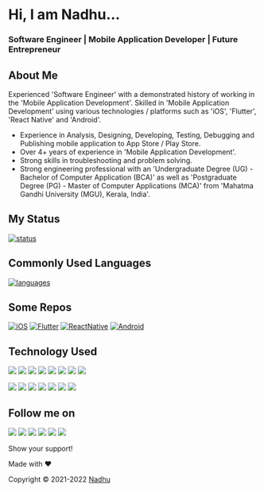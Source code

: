 # Hi, I am Nadhu...
### Software Engineer | Mobile Application Developer | Future Entrepreneur


## About Me
Experienced 'Software Engineer' with a demonstrated history of working in the 'Mobile Application Development'. Skilled in 'Mobile Application Development' using various technologies / platforms such as 'iOS', 'Flutter', 'React Native' and 'Android'.

- Experience in Analysis, Designing, Developing, Testing, Debugging and Publishing mobile application to App Store / Play Store.
- Over 4+ years of experience in 'Mobile Application Development'.
- Strong skills in troubleshooting and problem solving.
- Strong engineering professional with an 'Undergraduate Degree (UG) - Bachelor of Computer Application (BCA)' as well as 'Postgraduate Degree (PG) - Master of Computer Applications (MCA)' from 'Mahatma Gandhi University (MGU), Kerala, India'.


## My Status
[![status](https://github-readme-stats.vercel.app/api?username=iamnadhu&show_icons=true&theme=radical)](https://github.com/iamnadhu)


## Commonly Used Languages
[![languages](https://github-readme-stats.vercel.app/api/top-langs/?username=iamnadhu&langs_count=8)](https://github.com/iamnadhu)


## Some Repos
[![iOS](https://github-readme-stats.vercel.app/api/pin/?username=iamnadhu&repo=iOS)](https://github.com/iamnadhu/iOS)
[![Flutter](https://github-readme-stats.vercel.app/api/pin/?username=iamnadhu&repo=Flutter)](https://github.com/iamnadhu/Flutter)
[![ReactNative](https://github-readme-stats.vercel.app/api/pin/?username=iamnadhu&repo=ReactNative)](https://github.com/iamnadhu/ReactNative)
[![Android](https://github-readme-stats.vercel.app/api/pin/?username=iamnadhu&repo=Android)](https://github.com/iamnadhu/Android)


## Technology Used
[<img src="https://github.com/iamnadhu/Utilities/blob/main/Resources/xcode-icon.png">](https://github.com/iamnadhu)
[<img src="https://github.com/iamnadhu/Utilities/blob/main/Resources/android-studio-icon.png">](https://github.com/iamnadhu)
[<img src="https://github.com/iamnadhu/Utilities/blob/main/Resources/vs-code-icon.png">](https://github.com/iamnadhu)
[<img src="https://github.com/iamnadhu/Utilities/blob/main/Resources/postman-icon.png">](https://github.com/iamnadhu)
[<img src="https://github.com/iamnadhu/Utilities/blob/main/Resources/sublime-icon.png">](https://github.com/iamnadhu)
[<img src="https://github.com/iamnadhu/Utilities/blob/main/Resources/netbeans-icon.png">](https://github.com/iamnadhu)
[<img src="https://github.com/iamnadhu/Utilities/blob/main/Resources/pycharm-icon.png">](https://github.com/iamnadhu)
[<img src="https://github.com/iamnadhu/Utilities/blob/main/Resources/eclipse-icon.png">](https://github.com/iamnadhu)

[<img src="https://github.com/iamnadhu/Utilities/blob/main/Resources/swift-icon.png">](https://github.com/iamnadhu)
[<img src="https://github.com/iamnadhu/Utilities/blob/main/Resources/dart-icon.png">](https://github.com/iamnadhu)
[<img src="https://github.com/iamnadhu/Utilities/blob/main/Resources/java-script-icon.png">](https://github.com/iamnadhu)
[<img src="https://github.com/iamnadhu/Utilities/blob/main/Resources/java-icon.png">](https://github.com/iamnadhu)
[<img src="https://github.com/iamnadhu/Utilities/blob/main/Resources/firebase-icon.png">](https://github.com/iamnadhu)
[<img src="https://github.com/iamnadhu/Utilities/blob/main/Resources/google-sheet-icon.png">](https://github.com/iamnadhu)
[<img src="https://github.com/iamnadhu/Utilities/blob/main/Resources/google-doc-icon.png">](https://github.com/iamnadhu)


## Follow me on
[<img src="https://github.com/iamnadhu/Utilities/blob/main/Resources/telegram-icon.png">](https://t.me/iamnadhu)
[<img src="https://github.com/iamnadhu/Utilities/blob/main/Resources/instagram-icon.png">](https://www.instagram.com/iamnadhu/)
[<img src="https://github.com/iamnadhu/Utilities/blob/main/Resources/whatsapp-icon.png">](https://api.whatsapp.com/send?phone=917293451396&lang=en)
[<img src="https://github.com/iamnadhu/Utilities/blob/main/Resources/linkedin-icon.png">](https://www.linkedin.com/in/iamnadhu/)
[<img src="https://github.com/iamnadhu/Utilities/blob/main/Resources/facebook-icon.png">](https://www.facebook.com/iamnadhu/)
[<img src="https://github.com/iamnadhu/Utilities/blob/main/Resources/github-icon.png">](https://github.com/iamnadhu)


Show your support!


Made with ❤️


Copyright © 2021-2022 [Nadhu](https://linktr.ee/iamnadhu)
